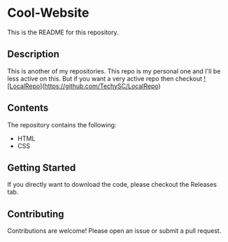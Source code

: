 # Cool-Website

This is the README for this repository.

## Description

This is another of my repositories. This repo is my personal one and I'll be less active on this. But if you want a very active repo then checkout [![LocalRepo]](https://img.shields.io/badge/LocalRepo-LocalRepo)(https://github.com/TechySC/LocalRepo)

## Contents

The repository contains the following:

- HTML
- CSS

## Getting Started

If you directly want to download the code, please checkout the Releases tab.

## Contributing

Contributions are welcome! Please open an issue or submit a pull request.
